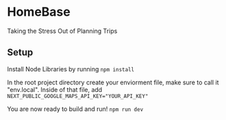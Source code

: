# HomeBase
Taking the Stress Out of Planning Trips

## Setup
Install Node Libraries by running 
`npm install`

In the root project directory create your enviorment file, make sure to call it "env.local".  Inside of that file, add
`NEXT_PUBLIC_GOOGLE_MAPS_API_KEY="YOUR_API_KEY"`

You are now ready to build and run! 
`npm run dev`